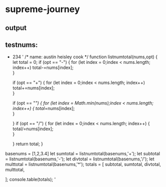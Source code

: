 # supreme-journey
## output



## testnums:
- 234
'
/*
name: austin heisley cook 
*/
function listnumtotal(nums,opt) {
    let total = 0;
    if (opt == "-") {
        for (let index = 0;index < nums.length; index++)
         total-=nums[index];              
        }
        
    
    if (opt == "+") {
        for (let index = 0;index < nums.length; index++)
         total+=nums[index];              
        }
        
    
    if (opt == "*") {
        for (let index = Math.min(nums);index < nums.length; index++) {
         total*=nums[index];              
        }
        
    }
    if (opt == "/") {
        for (let index = 0;index < nums.length; index++) {
         total/=nums[index];              
        }
    
    }
    return total;
}

basenums = [1,2,3.4]
let sumtotal =  listnumtotal(basenums,'+');
let subtotal =  listnumtotal(basenums,'-');
let divtotal =  listnumtotal(basenums,'/');
let multtotal =  listnumtotal(basenums,'*');
totals = [
    subtotal,
    sumtotal,
    divtotal,
    multtotal,
    
];
console.table(totals);
'
